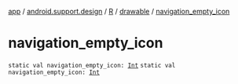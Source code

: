 [app](../../../index.md) / [android.support.design](../../index.md) / [R](../index.md) / [drawable](index.md) / [navigation_empty_icon](.)

# navigation_empty_icon

`static val navigation_empty_icon: `[`Int`](https://kotlinlang.org/api/latest/jvm/stdlib/kotlin/-int/index.html)
`static val navigation_empty_icon: `[`Int`](https://kotlinlang.org/api/latest/jvm/stdlib/kotlin/-int/index.html)